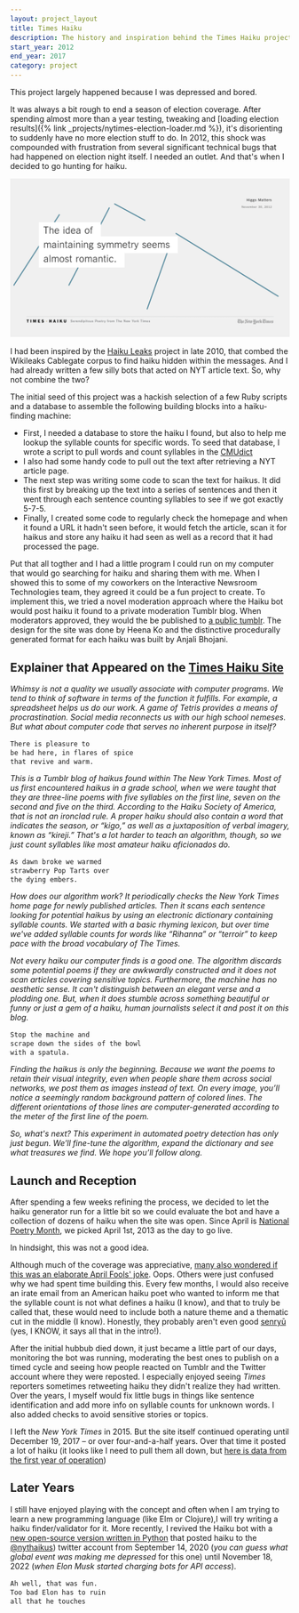 ```yaml
---
layout: project_layout
title: Times Haiku
description: The history and inspiration behind the Times Haiku project which ran from 2012 - 2017
start_year: 2012
end_year: 2017
category: project
---
```

This project largely happened because I was depressed and bored.

It was always a bit rough to end a season of election coverage. After spending almost more than a year testing, tweaking and [loading election results]({% link _projects/nytimes-election-loader.md %}), it's disorienting to suddenly have no more election stuff to do. In 2012, this shock was compounded with frustration from several significant technical bugs that had happened on election night itself. I needed an outlet. And that's when I decided to go hunting for haiku.

![An example of the visual Times Haiku presentation ><](/static/images/projects/times-haiku/symmetry.gif)

I had been inspired by the [Haiku Leaks](https://www.poetryfoundation.org/poetry-news/59602/leaks-come-in-all-shapes-and-sizes) project in late 2010, that combed the Wikileaks Cablegate corpus to find haiku hidden within the messages. And I had already written a few silly bots that acted on NYT article text. So, why not combine the two?

The initial seed of this project was a hackish selection of a few Ruby scripts and a database to assemble the following building blocks into a haiku-finding machine:
- First, I needed a database to store the haiku I found, but also to help me lookup the syllable counts for specific words. To seed that database, I wrote a script to pull words and count syllables in the [CMUdict](http://www.speech.cs.cmu.edu/cgi-bin/cmudict)
- I also had some handy code to pull out the text after retrieving a NYT article page.
- The next step was writing some code to scan the text for haikus. It did this first by breaking up the text into a series of sentences and then it went through each sentence counting syllables to see if we got exactly 5-7-5.
- Finally, I created some code to regularly check the homepage and when it found a URL it hadn't seen before, it would fetch the article, scan it for haikus and store any haiku it had seen as well as a record that it had processed the page.

Put that all togther and I had a little program I could run on my computer that would go searching for haiku and sharing them with me. When I showed this to some of my coworkers on the Interactive Newsroom Technologies team, they agreed it could be a fun project to create. To implement this, we tried a novel moderation approach where the Haiku bot would post haiku it found to a private moderation Tumblr blog. When moderators approved, they would the be published to [a public tumblr](https://timeshaiku.tumblr.com/). The design for the site was done by Heena Ko and the distinctive procedurally generated format for each haiku was built by Anjali Bhojani.

## Explainer that Appeared on the [Times Haiku Site](https://timeshaiku.tumblr.com/about)
_Whimsy is not a quality we usually associate with computer programs. We tend to think of software in terms of the function it fulfills. For example, a spreadsheet helps us do our work. A game of Tetris provides a means of procrastination. Social media reconnects us with our high school nemeses. But what about computer code that serves no inherent purpose in itself?_

```
There is pleasure to
be had here, in flares of spice
that revive and warm.
```

_This is a Tumblr blog of haikus found within The New York Times. Most of us first encountered haikus in a grade school, when we were taught that they are three-line poems with five syllables on the first line, seven on the second and five on the third. According to the Haiku Society of America, that is not an ironclad rule. A proper haiku should also contain a word that indicates the season, or “kigo,” as well as a juxtaposition of verbal imagery, known as “kireji.” That's a lot harder to teach an algorithm, though, so we just count syllables like most amateur haiku aficionados do._

```
As dawn broke we warmed
strawberry Pop Tarts over
the dying embers.
```

_How does our algorithm work? It periodically checks the New York Times home page for newly published articles. Then it scans each sentence looking for potential haikus by using an electronic dictionary containing syllable counts. We started with a basic rhyming lexicon, but over time we've added syllable counts for words like “Rihanna” or “terroir” to keep pace with the broad vocabulary of The Times._

_Not every haiku our computer finds is a good one. The algorithm discards some potential poems if they are awkwardly constructed and it does not scan articles covering sensitive topics. Furthermore, the machine has no aesthetic sense. It can't distinguish between an elegant verse and a plodding one. But, when it does stumble across something beautiful or funny or just a gem of a haiku, human journalists select it and post it on this blog._

```
Stop the machine and
scrape down the sides of the bowl
with a spatula.
```

_Finding the haikus is only the beginning. Because we want the poems to retain their visual integrity, even when people share them across social networks, we post them as images instead of text. On every image, you’ll notice a seemingly random background pattern of colored lines. The different orientations of those lines are computer-generated according to the meter of the first line of the poem._

_So, what's next? This experiment in automated poetry detection has only just begun. We’ll fine-tune the algorithm, expand the dictionary and see what treasures we find. We hope you’ll follow along._

## Launch and Reception
After spending a few weeks refining the process, we decided to let the haiku generator run for a little bit so we could evaluate the bot and have a collection of dozens of haiku when the site was open. Since April is [National Poetry Month](https://poets.org/national-poetry-month), we picked April 1st, 2013 as the day to go live.

In hindsight, this was not a good idea.

Although much of the coverage was appreciative, [many also wondered if this was an elaborate April Fools' joke](https://www.niemanlab.org/2013/04/not-an-april-fools-joke-the-new-york-times-has-built-a-haiku-bot/). Oops. Others were just confused why we had spent time building this. Every few months, I would also receive an irate email from an American haiku poet who wanted to inform me that the syllable count is not what defines a haiku (I know), and that to truly be called that, these would need to include both a nature theme and a thematic cut in the middle (I know). Honestly, they probably aren't even good [senryū](https://en.wikipedia.org/wiki/Senry%C5%AB) (yes, I KNOW, it says all that in the intro!).

After the initial hubbub died down, it just became a little part of our days, monitoring the bot was running, moderating the best ones to publish on a timed cycle and seeing how people reacted on Tumblr and the Twitter account where they were reposted. I especially enjoyed seeing _Times_ reporters sometimes retweeting haiku they didn't realize they had written. Over the years, I myself would fix little bugs in things like sentence identification and add more info on syllable counts for unknown words. I also added checks to avoid sensitive stories or topics.

I left the _New York Times_ in 2015. But the site itself continued operating until December 19, 2017 – or over four-and-a-half years. Over that time it posted a lot of haiku (it looks like I need to pull them all down, but [here is data from the first year of operation](https://docs.google.com/spreadsheets/d/1L4G7HmuBE3M7O-YXTf4b449CzAHZ3yE1aNLeBczbjCo/edit?gid=0#gid=0))

## Later Years
I still have enjoyed playing with the concept and often when I am trying to learn a new programming language (like Elm or Clojure),I will try writing a haiku finder/validator for it. More recently, I revived the Haiku bot with a [new open-source version written in Python](https://github.com/harrisj/nyt-haiku-python) that posted haiku to the [@nythaikus](https://xcancel.com/nythaikus)) twitter account from September 14, 2020 (_you can guess what global event was making me depressed_ for this one) until November 18, 2022 (_when Elon Musk started charging bots for API access_).

```
Ah well, that was fun.
Too bad Elon has to ruin
all that he touches
```